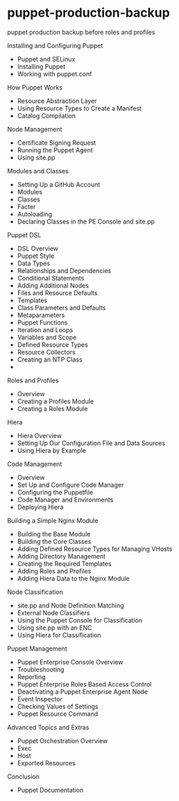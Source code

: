 # puppet-production-backup
puppet production backup before roles and profiles


Installing and Configuring Puppet
- Puppet and SELinux
- Installing Puppet
- Working with puppet.conf

How Puppet Works
- Resource Abstraction Layer
- Using Resource Types to Create a Manifest
- Catalog Compilation

Node Management
- Certificate Signing Request
- Running the Puppet Agent
- Using site.pp

Modules and Classes
- Setting Up a GitHub Account
- Modules
- Classes
- Facter
- Autoloading
- Declaring Classes in the PE Console and site.pp

Puppet DSL
- DSL Overview
- Puppet Style
- Data Types
- Relationships and Dependencies
- Conditional Statements
- Adding Additional Nodes
- Files and Resource Defaults
- Templates
- Class Parameters and Defaults
- Metaparameters
- Puppet Functions
- Iteration and Loops
- Variables and Scope
- Defined Resource Types
- Resource Collectors
- Creating an NTP Class
- 
Roles and Profiles
- Overview
- Creating a Profiles Module
- Creating a Roles Module

Hiera
- Hiera Overview
- Setting Up Our Configuration File and Data Sources
- Using Hiera by Example

Code Management
- Overview
- Set Up and Configure Code Manager
- Configuring the Puppetfile
- Code Manager and Environments
- Deploying Hiera

Building a Simple Nginx Module
- Building the Base Module
- Building the Core Classes
- Adding Defined Resource Types for Managing VHosts
- Adding Directory Management
- Creating the Required Templates
- Adding Roles and Profiles
- Adding Hiera Data to the Nginx Module

Node Classification
- site.pp and Node Definition Matching
- External Node Classifiers
- Using the Puppet Console for Classification
- Using site.pp with an ENC
- Using Hiera for Classification

Puppet Management
- Puppet Enterprise Console Overview
- Troubleshooting
- Reporting
- Puppet Enterprise Roles Based Access Control
- Deactivating a Puppet Enterprise Agent Node
- Event Inspector
- Checking Values of Settings
- Puppet Resource Command

Advanced Topics and Extras
- Puppet Orchestration Overview
- Exec
- Host
- Exported Resources

Conclusion
- Puppet Documentation

